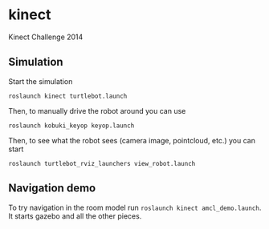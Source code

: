 kinect
======

Kinect Challenge 2014  

Simulation
----------

Start the simulation

    roslaunch kinect turtlebot.launch

Then, to manually drive the robot around you can use

    roslaunch kobuki_keyop keyop.launch

Then, to see what the robot sees (camera image, pointcloud, etc.) you can start

    roslaunch turtlebot_rviz_launchers view_robot.launch
    
Navigation demo
---------------

To try navigation in the room model run `roslaunch kinect amcl_demo.launch`. It starts gazebo and all the other pieces.
